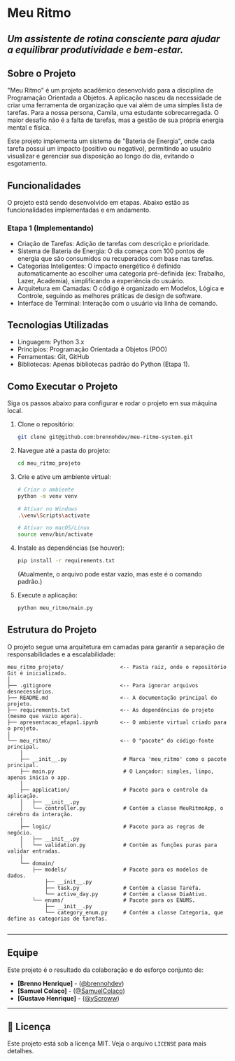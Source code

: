 # Meu Ritmo

## *Um assistente de rotina consciente para ajudar a equilibrar produtividade e bem-estar.*

## Sobre o Projeto

"Meu Ritmo" é um projeto acadêmico desenvolvido para a disciplina de Programação Orientada a Objetos. A aplicação nasceu
da necessidade de criar uma ferramenta de organização que vai além de uma simples lista de tarefas. Para a nossa
persona, Camila, uma estudante sobrecarregada. O maior desafio não é a falta de tarefas, mas a gestão de sua própria
energia mental e física.

Este projeto implementa um sistema de "Bateria de Energia", onde cada tarefa possui um impacto (positivo ou negativo),
permitindo ao usuário visualizar e gerenciar sua disposição ao longo do dia, evitando o esgotamento.

## Funcionalidades

O projeto está sendo desenvolvido em etapas. Abaixo estão as funcionalidades implementadas e em andamento.

### Etapa 1 (Implementando)

* Criação de Tarefas: Adição de tarefas com descrição e prioridade.
* Sistema de Bateria de Energia: O dia começa com 100 pontos de energia que são consumidos ou recuperados com base nas
  tarefas.
* Categorias Inteligentes: O impacto energético é definido automaticamente ao escolher uma categoria pré-definida (ex:
  Trabalho, Lazer, Academia), simplificando a experiência do usuário.
* Arquitetura em Camadas: O código é organizado em Modelos, Lógica e Controle, seguindo as melhores práticas de design
  de software.
* Interface de Terminal: Interação com o usuário via linha de comando.

## Tecnologias Utilizadas

* Linguagem: Python 3.x
* Princípios: Programação Orientada a Objetos (POO)
* Ferramentas: Git, GitHub
* Bibliotecas: Apenas bibliotecas padrão do Python (Etapa 1).

## Como Executar o Projeto

Siga os passos abaixo para configurar e rodar o projeto em sua máquina local.

1. Clone o repositório:
   ```bash
   git clone git@github.com:brennohdev/meu-ritmo-system.git
   ```

2. Navegue até a pasta do projeto:
   ```bash
   cd meu_ritmo_projeto
   ```

3. Crie e ative um ambiente virtual:
   ```bash
   # Criar o ambiente
   python -m venv venv

   # Ativar no Windows
   .\venv\Scripts\activate

   # Ativar no macOS/Linux
   source venv/bin/activate
   ```

4. Instale as dependências (se houver):
   ```bash
   pip install -r requirements.txt
   ```
   (Atualmente, o arquivo pode estar vazio, mas este é o comando padrão.)

5. Execute a aplicação:
   ```bash
   python meu_ritmo/main.py
   ```

## Estrutura do Projeto

O projeto segue uma arquitetura em camadas para garantir a separação de responsabilidades e a escalabilidade:

```
meu_ritmo_projeto/                  <-- Pasta raiz, onde o repositório Git é inicializado.
│
├── .gitignore                      <-- Para ignorar arquivos desnecessários.
├── README.md                       <-- A documentação principal do projeto.
├── requirements.txt                <-- As dependências do projeto (mesmo que vazio agora).
├── apresentacao_etapa1.ipynb       <-- O ambiente virtual criado para o projeto.
│
└── meu_ritmo/                      <-- O "pacote" do código-fonte principal.
    │
    ├── __init__.py                  # Marca 'meu_ritmo' como o pacote principal.
    ├── main.py                      # O Lançador: simples, limpo, apenas inicia o app.
    │
    ├── application/                 # Pacote para o controle da aplicação.
    │   ├── __init__.py
    │   └── controller.py            # Contém a classe MeuRitmoApp, o cérebro da interação.
    │
    ├── logic/                       # Pacote para as regras de negócio.
    │   ├── __init__.py
    │   └── validation.py            # Contém as funções puras para validar entradas.
    │
    └── domain/
        ├── models/                  # Pacote para os modelos de dados.
            ├── __init__.py
            ├── task.py              # Contém a classe Tarefa.
            └── active_day.py        # Contém a classe DiaAtivo.
        └── enums/                   # Pacote para os ENUMS.
            ├── __init__.py
            └── category_enum.py     # Contém a classe Categoria, que define as categorias de tarefas.
                 
```

---

## Equipe

Este projeto é o resultado da colaboração e do esforço conjunto de:

* **[Brenno Henrique]** - ([@brennohdev](https://github.com/brennohdev))
* **[Samuel Colaço]** - ([@SamuelColaco](https://github.com/SamuelColaco))
* **[Gustavo Henrique]** - ([@yScroww](https://github.com/yScroww))

---

## 📄 Licença

Este projeto está sob a licença MIT. Veja o arquivo `LICENSE` para mais detalhes.

